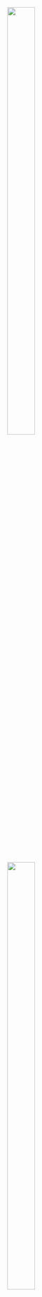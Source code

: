 <div style="width:50%">
<img src="https://github-readme-stats.vercel.app/api?username=sayefdeen&show_icons=true&theme=dracula&include_all_commits=true&count_private=true&langs_count=true" width="50%" />
<img src="https://github-readme-stats.vercel.app/api/top-langs/?username=sayefdeen&layout=compact&theme=dracula" width="50%" />
</div>



